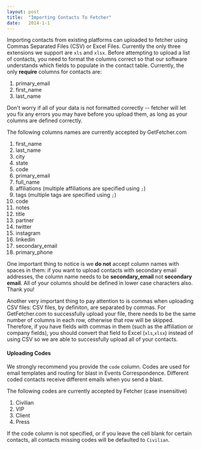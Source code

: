 ```yaml
---
layout: post
title:  "Importing Contacts To Fetcher"
date:   2014-1-1
---
```


Importing contacts from existing platforms can uploaded to fetcher using Commas Separated Files (CSV) or Excel Files. Currently the only three extensions we support are `xls` and `xlsx`. Before attempting to upload a list of contacts, you need to format the columns correct so that our software understands which fields to populate in the contact table. Currently, the only **require** columns for contacts are:

1. primary_email 
1. first_name
1. last_name

Don't worry if all of your data is not formatted correctly -- fetcher will let you fix any errors you may have before you upload them, as long as your columns are defined correctly.

The following columns names are currently accepted by GetFetcher.com

1. first_name
1. last_name
1. city
1. state
1. code
1. primary_email
1. full_name
1. affiliations (multiple affiliations are specified using `;`)
1. tags (multiple tags are specified using `;`)
1. code
1. notes
1. title
1. partner
1. twitter
1. instagram
1. linkedin
1. secondary_email
1. primary_phone


One important thing to notice is we **do not** accept column names with spaces in them: if you want to upload contacts with secondary email addresses, the column name needs to be **secondary_email** not **secondary email**. All of your columns should be defined in lower case characters also. Thank you!

Another very important thing to pay attention to is commas when uploading CSV files: CSV files, by definiton, are separated by commas. For GetFetcher.com to successfully upload your file, there needs to be the same number of columns in each row, otherwise that row will be skipped. Therefore, if you have fields with commas in them (such as the affiliation or company fields), you should convert that field to Excel (`xls`,`xlsx`) instead of using CSV so we are  able to successfully upload all of your contacts.

#### Uploading Codes

We strongly recommend you provide the `code` column. Codes are used for email templates and routing for blast in Events Correspondence. Different coded contacts receive different emails when you send a blast.

The following codes are currently accepted by Fetcher (case insensitive)

1. Civilian
1. VIP
1. Client
1. Press

If the code column is not specified, or if you leave the cell blank for certain contacts, all contacts missing codes will be defaulted to `Civilian`.
